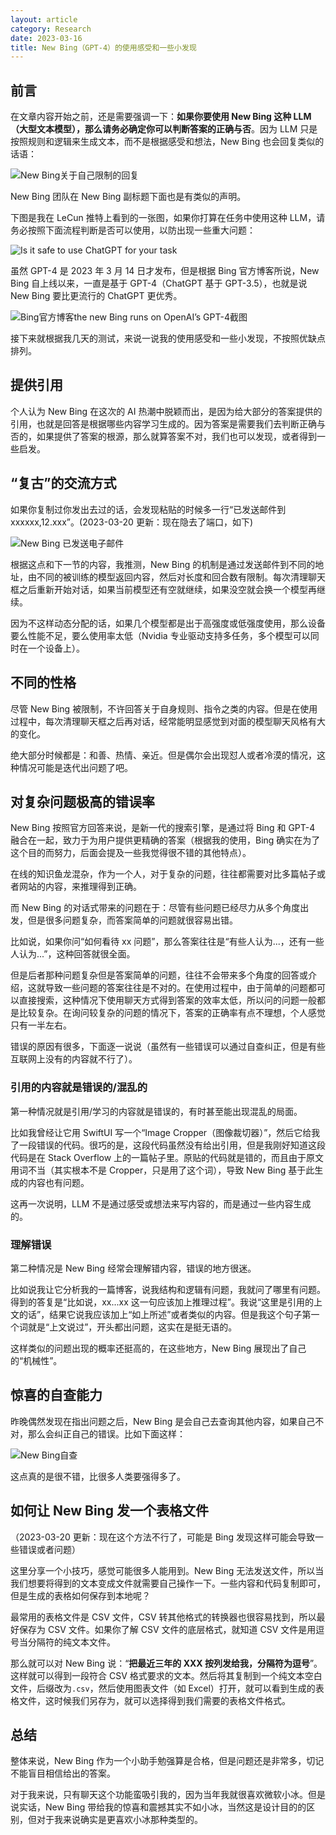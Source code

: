 ```yaml
---
layout: article
category: Research
date: 2023-03-16
title: New Bing（GPT-4）的使用感受和一些小发现
---
```

## 前言
<!-- excerpt-start -->
在文章内容开始之前，还是需要强调一下：**如果你要使用 New Bing 这种 LLM（大型文本模型），那么请务必确定你可以判断答案的正确与否**。因为 LLM 只是按照规则和逻辑来生成文本，而不是根据感受和想法，New Bing 也会回复类似的话语：

![New Bing关于自己限制的回复](/assets/images/709d3c55037632b24d027f60cf723565.png)

New Bing 团队在 New Bing 副标题下面也是有类似的声明。

下图是我在 LeCun 推特上看到的一张图，如果你打算在任务中使用这种 LLM，请务必按照下面流程判断是否可以使用，以防出现一些重大问题：

![Is it safe to use ChatGPT for your task](/assets/images/Fm02WUeXoAENFTF.jpeg)

虽然 GPT-4 是 2023 年 3 月 14 日才发布，但是根据 Bing 官方博客所说，New Bing 自上线以来，一直是基于 GPT-4（ChatGPT 基于 GPT-3.5），也就是说 New Bing 要比更流行的 ChatGPT 更优秀。

<img alt="Bing官方博客the new Bing runs on OpenAI’s GPT-4截图" src="/assets/images/Bing%E5%AE%98%E6%96%B9%E5%8D%9A%E5%AE%A2the%20new%20Bing%20runs%20on%20OpenAI%E2%80%99s%20GPT-4%E6%88%AA%E5%9B%BE.png" style="box-shadow: 0px 0px 0px 0px">

接下来就根据我几天的测试，来说一说我的使用感受和一些小发现，不按照优缺点排列。

## 提供引用
个人认为 New Bing 在这次的 AI 热潮中脱颖而出，是因为给大部分的答案提供的引用，也就是回答是根据哪些内容学习生成的。因为答案是需要我们去判断正确与否的，如果提供了答案的根源，那么就算答案不对，我们也可以发现，或者得到一些启发。

## “复古”的交流方式
如果你复制过你发出去过的话，会发现粘贴的时候多一行“已发送邮件到xxxxxx,12.xxx”。(2023-03-20 更新：现在隐去了端口，如下)

![New Bing 已发送电子邮件](/assets/images/1f7bccf20a5b27a15215511de0d2be65.png)

根据这点和下一节的内容，我推测，New Bing 的机制是通过发送邮件到不同的地址，由不同的被训练的模型返回内容，然后对长度和回合数有限制。每次清理聊天框之后重新开始对话，如果当前模型还有空就继续，如果没空就会换一个模型再继续。

因为不这样动态分配的话，如果几个模型都是出于高强度或低强度使用，那么设备要么性能不足，要么使用率太低（Nvidia 专业驱动支持多任务，多个模型可以同时在一个设备上）。

## 不同的性格
尽管 New Bing 被限制，不许回答关于自身规则、指令之类的内容。但是在使用过程中，每次清理聊天框之后再对话，经常能明显感觉到对面的模型聊天风格有大的变化。

绝大部分时候都是：和善、热情、亲近。但是偶尔会出现怼人或者冷漠的情况，这种情况可能是迭代出问题了吧。

## 对复杂问题极高的错误率
New Bing 按照官方回答来说，是新一代的搜索引擎，是通过将 Bing 和 GPT-4 融合在一起，致力于为用户提供更精确的答案（根据我的使用，Bing 确实在为了这个目的而努力，后面会提及一些我觉得很不错的其他特点）。

在线的知识鱼龙混杂，作为一个人，对于复杂的问题，往往都需要对比多篇帖子或者网站的内容，来推理得到正确。

而 New Bing 的对话式带来的问题在于：尽管有些问题已经尽力从多个角度出发，但是很多问题复杂，而答案简单的问题就很容易出错。

比如说，如果你问“如何看待 xx 问题”，那么答案往往是“有些人认为...，还有一些人认为...”，这种回答就很全面。

但是后者那种问题复杂但是答案简单的问题，往往不会带来多个角度的回答或介绍，这就导致一些问题的答案往往是不对的。在使用过程中，由于简单的问题都可以直接搜索，这种情况下使用聊天方式得到答案的效率太低，所以问的问题一般都是比较复杂。在询问较复杂的问题的情况下，答案的正确率有点不理想，个人感觉只有一半左右。

错误的原因有很多，下面逐一说说（虽然有一些错误可以通过自查纠正，但是有些互联网上没有的内容就不行了）。

### 引用的内容就是错误的/混乱的
第一种情况就是引用/学习的内容就是错误的，有时甚至能出现混乱的局面。

比如我曾经让它用 SwiftUI 写一个“Image Cropper（图像裁切器）”，然后它给我了一段错误的代码。很巧的是，这段代码虽然没有给出引用，但是我刚好知道这段代码是在 Stack Overflow 上的一篇帖子里。原贴的代码就是错的，而且由于原文用词不当（其实根本不是 Cropper，只是用了这个词），导致 New Bing 基于此生成的内容也有问题。

这再一次说明，LLM 不是通过感受或想法来写内容的，而是通过一些内容生成的。

### 理解错误
第二种情况是 New Bing 经常会理解错内容，错误的地方很迷。

比如说我让它分析我的一篇博客，说我结构和逻辑有问题，我就问了哪里有问题。得到的答复是“比如说，xx...xx 这一句应该加上推理过程”。我说“这里是引用的上文的话”，结果它说我应该加上“如上所述”或者类似的内容。但是我这个句子第一个词就是“上文说过”，开头都出问题，这实在是挺无语的。

这样类似的问题出现的概率还挺高的，在这些地方，New Bing 展现出了自己的“机械性”。

## 惊喜的自查能力
昨晚偶然发现在指出问题之后，New Bing 是会自己去查询其他内容，如果自己不对，那么会纠正自己的错误。比如下面这样：

![New Bing自查](/assets/images/360523e8fffb5951f4c724d261e0322f.png)

这点真的是很不错，比很多人类要强得多了。

## 如何让 New Bing 发一个表格文件

（2023-03-20 更新：现在这个方法不行了，可能是 Bing 发现这样可能会导致一些错误或者问题）

这里分享一个小技巧，感觉可能很多人能用到。New Bing 无法发送文件，所以当我们想要将得到的文本变成文件就需要自己操作一下。一些内容和代码复制即可，但是生成的表格如何保存到本地呢？

最常用的表格文件是 CSV 文件，CSV 转其他格式的转换器也很容易找到，所以最好保存为 CSV 文件。如果你了解 CSV 文件的底层格式，就知道 CSV 文件是用逗号当分隔符的纯文本文件。

那么就可以对 New Bing 说：“**把最近三年的 XXX 按列发给我，分隔符为逗号**”。这样就可以得到一段符合 CSV 格式要求的文本。然后将其复制到一个纯文本空白文件，后缀改为`.csv`，然后使用图表文件（如 Excel）打开，就可以看到生成的表格文件，这时候我们另存为，就可以选择得到我们需要的表格文件格式。

## 总结
整体来说，New Bing 作为一个小助手勉强算是合格，但是问题还是非常多，切记不能盲目相信给出的答案。

对于我来说，只有聊天这个功能蛮吸引我的，因为当年我就很喜欢微软小冰。但是说实话，New Bing 带给我的惊喜和震撼其实不如小冰，当然这是设计目的的区别，但对于我来说确实是更喜欢小冰那种类型的。
